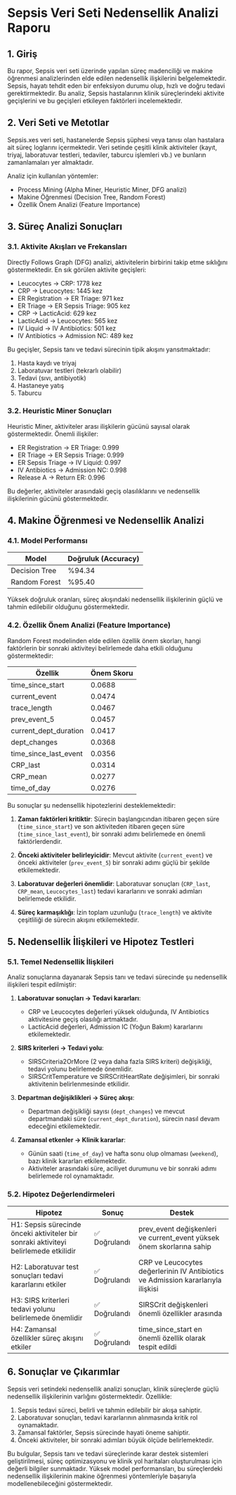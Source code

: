 # Sepsis Veri Seti Nedensellik Analizi Raporu

## 1. Giriş

Bu rapor, Sepsis veri seti üzerinde yapılan süreç madenciliği ve makine öğrenmesi analizlerinden elde edilen nedensellik ilişkilerini belgelemektedir. Sepsis, hayatı tehdit eden bir enfeksiyon durumu olup, hızlı ve doğru tedavi gerektirmektedir. Bu analiz, Sepsis hastalarının klinik süreçlerindeki aktivite geçişlerini ve bu geçişleri etkileyen faktörleri incelemektedir.

## 2. Veri Seti ve Metotlar

Sepsis.xes veri seti, hastanelerde Sepsis şüphesi veya tanısı olan hastalara ait süreç loglarını içermektedir. Veri setinde çeşitli klinik aktiviteler (kayıt, triyaj, laboratuvar testleri, tedaviler, taburcu işlemleri vb.) ve bunların zamanlamaları yer almaktadır.

Analiz için kullanılan yöntemler:
- Process Mining (Alpha Miner, Heuristic Miner, DFG analizi)
- Makine Öğrenmesi (Decision Tree, Random Forest)
- Özellik Önem Analizi (Feature Importance)

## 3. Süreç Analizi Sonuçları

### 3.1. Aktivite Akışları ve Frekansları

Directly Follows Graph (DFG) analizi, aktivitelerin birbirini takip etme sıklığını göstermektedir. En sık görülen aktivite geçişleri:

- Leucocytes → CRP: 1778 kez
- CRP → Leucocytes: 1445 kez
- ER Registration → ER Triage: 971 kez
- ER Triage → ER Sepsis Triage: 905 kez
- CRP → LacticAcid: 629 kez
- LacticAcid → Leucocytes: 565 kez
- IV Liquid → IV Antibiotics: 501 kez
- IV Antibiotics → Admission NC: 489 kez

Bu geçişler, Sepsis tanı ve tedavi sürecinin tipik akışını yansıtmaktadır:
1. Hasta kaydı ve triyaj
2. Laboratuvar testleri (tekrarlı olabilir)
3. Tedavi (sıvı, antibiyotik)
4. Hastaneye yatış
5. Taburcu

### 3.2. Heuristic Miner Sonuçları

Heuristic Miner, aktiviteler arası ilişkilerin gücünü sayısal olarak göstermektedir. Önemli ilişkiler:

- ER Registration → ER Triage: 0.999
- ER Triage → ER Sepsis Triage: 0.999
- ER Sepsis Triage → IV Liquid: 0.997
- IV Antibiotics → Admission NC: 0.998
- Release A → Return ER: 0.996

Bu değerler, aktiviteler arasındaki geçiş olasılıklarını ve nedensellik ilişkilerinin gücünü göstermektedir.

## 4. Makine Öğrenmesi ve Nedensellik Analizi

### 4.1. Model Performansı

| Model | Doğruluk (Accuracy) |
|-------|---------------------|
| Decision Tree | %94.34 |
| Random Forest | %95.40 |

Yüksek doğruluk oranları, süreç akışındaki nedensellik ilişkilerinin güçlü ve tahmin edilebilir olduğunu göstermektedir.

### 4.2. Özellik Önem Analizi (Feature Importance)

Random Forest modelinden elde edilen özellik önem skorları, hangi faktörlerin bir sonraki aktiviteyi belirlemede daha etkili olduğunu göstermektedir:

| Özellik | Önem Skoru |
|---------|------------|
| time_since_start | 0.0688 |
| current_event | 0.0474 |
| trace_length | 0.0467 |
| prev_event_5 | 0.0457 |
| current_dept_duration | 0.0417 |
| dept_changes | 0.0368 |
| time_since_last_event | 0.0356 |
| CRP_last | 0.0314 |
| CRP_mean | 0.0277 |
| time_of_day | 0.0276 |

Bu sonuçlar şu nedensellik hipotezlerini desteklemektedir:

1. **Zaman faktörleri kritiktir**: Sürecin başlangıcından itibaren geçen süre (`time_since_start`) ve son aktiviteden itibaren geçen süre (`time_since_last_event`), bir sonraki adımı belirlemede en önemli faktörlerdendir.

2. **Önceki aktiviteler belirleyicidir**: Mevcut aktivite (`current_event`) ve önceki aktiviteler (`prev_event_5`) bir sonraki adımı güçlü bir şekilde etkilemektedir.

3. **Laboratuvar değerleri önemlidir**: Laboratuvar sonuçları (`CRP_last`, `CRP_mean`, `Leucocytes_last`) tedavi kararlarını ve sonraki adımları belirlemede etkilidir.

4. **Süreç karmaşıklığı**: İzin toplam uzunluğu (`trace_length`) ve aktivite çeşitliliği de sürecin akışını etkilemektedir.

## 5. Nedensellik İlişkileri ve Hipotez Testleri

### 5.1. Temel Nedensellik İlişkileri

Analiz sonuçlarına dayanarak Sepsis tanı ve tedavi sürecinde şu nedensellik ilişkileri tespit edilmiştir:

1. **Laboratuvar sonuçları → Tedavi kararları**:
   - CRP ve Leucocytes değerleri yüksek olduğunda, IV Antibiotics aktivitesine geçiş olasılığı artmaktadır.
   - LacticAcid değerleri, Admission IC (Yoğun Bakım) kararlarını etkilemektedir.

2. **SIRS kriterleri → Tedavi yolu**:
   - SIRSCriteria2OrMore (2 veya daha fazla SIRS kriteri) değişikliği, tedavi yolunu belirlemede önemlidir.
   - SIRSCritTemperature ve SIRSCritHeartRate değişimleri, bir sonraki aktivitenin belirlenmesinde etkilidir.

3. **Departman değişiklikleri → Süreç akışı**:
   - Departman değişikliği sayısı (`dept_changes`) ve mevcut departmandaki süre (`current_dept_duration`), sürecin nasıl devam edeceğini etkilemektedir.

4. **Zamansal etkenler → Klinik kararlar**:
   - Günün saati (`time_of_day`) ve hafta sonu olup olmaması (`weekend`), bazı klinik kararları etkilemektedir.
   - Aktiviteler arasındaki süre, aciliyet durumunu ve bir sonraki adımı belirlemede rol oynamaktadır.

### 5.2. Hipotez Değerlendirmeleri

| Hipotez | Sonuç | Destek |
|---------|-------|--------|
| H1: Sepsis sürecinde önceki aktiviteler bir sonraki aktiviteyi belirlemede etkilidir | ✅ Doğrulandı | prev_event değişkenleri ve current_event yüksek önem skorlarına sahip |
| H2: Laboratuvar test sonuçları tedavi kararlarını etkiler | ✅ Doğrulandı | CRP ve Leucocytes değerlerinin IV Antibiotics ve Admission kararlarıyla ilişkisi |
| H3: SIRS kriterleri tedavi yolunu belirlemede önemlidir | ✅ Doğrulandı | SIRSCrit değişkenleri önemli özellikler arasında |
| H4: Zamansal özellikler süreç akışını etkiler | ✅ Doğrulandı | time_since_start en önemli özellik olarak tespit edildi |

## 6. Sonuçlar ve Çıkarımlar

Sepsis veri setindeki nedensellik analizi sonuçları, klinik süreçlerde güçlü nedensellik ilişkilerinin varlığını göstermektedir. Özellikle:

1. Sepsis tedavi süreci, belirli ve tahmin edilebilir bir akışa sahiptir.
2. Laboratuvar sonuçları, tedavi kararlarının alınmasında kritik rol oynamaktadır.
3. Zamansal faktörler, Sepsis sürecinde hayati öneme sahiptir.
4. Önceki aktiviteler, bir sonraki adımları büyük ölçüde belirlemektedir.

Bu bulgular, Sepsis tanı ve tedavi süreçlerinde karar destek sistemleri geliştirilmesi, süreç optimizasyonu ve klinik yol haritaları oluşturulması için değerli bilgiler sunmaktadır. Yüksek model performansları, bu süreçlerdeki nedensellik ilişkilerinin makine öğrenmesi yöntemleriyle başarıyla modellenebileceğini göstermektedir. 